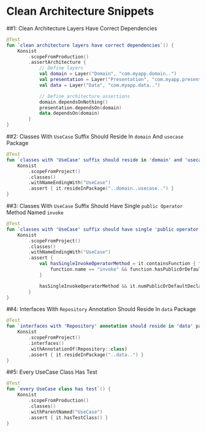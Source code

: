 # Clean Architecture Snippets

##1: Clean Architecture Layers Have Correct Dependencies

```kotlin
@Test
fun `clean architecture layers have correct dependencies`() {
    Konsist
        .scopeFromProduction()
        .assertArchitecture {
            // Define layers
            val domain = Layer("Domain", "com.myapp.domain..")
            val presentation = Layer("Presentation", "com.myapp.presentation..")
            val data = Layer("Data", "com.myapp.data..")

            // Define architecture assertions
            domain.dependsOnNothing()
            presentation.dependsOn(domain)
            data.dependsOn(domain)
        }
}
```

##2: Classes With `UseCase` Suffix Should Reside In `domain` And `usecase` Package

```kotlin
@Test
fun `classes with 'UseCase' suffix should reside in 'domain' and 'usecase' package`() {
    Konsist
        .scopeFromProject()
        .classes()
        .withNameEndingWith("UseCase")
        .assert { it.resideInPackage("..domain..usecase..") }
}
```

##3: Classes With `UseCase` Suffix Should Have Single `public Operator` Method Named `invoke`

```kotlin
@Test
fun `classes with 'UseCase' suffix should have single 'public operator' method named 'invoke'`() {
    Konsist
        .scopeFromProject()
        .classes()
        .withNameEndingWith("UseCase")
        .assert {
            val hasSingleInvokeOperatorMethod = it.containsFunction { function ->
                function.name == "invoke" && function.hasPublicOrDefaultModifier && function.hasOperatorModifier
            }

            hasSingleInvokeOperatorMethod && it.numPublicOrDefaultDeclarations() == 1
        }
}
```

##4: Interfaces With `Repository` Annotation Should Reside In `data` Package

```kotlin
@Test
fun `interfaces with 'Repository' annotation should reside in 'data' package`() {
    Konsist
        .scopeFromProject()
        .interfaces()
        .withAnnotationOf(Repository::class)
        .assert { it.resideInPackage("..data..") }
}
```

##5: Every UseCase Class Has Test

```kotlin
@Test
fun `every UseCase class has test`() {
    Konsist
        .scopeFromProduction()
        .classes()
        .withParentNamed("UseCase")
        .assert { it.hasTestClass() }
}
```

